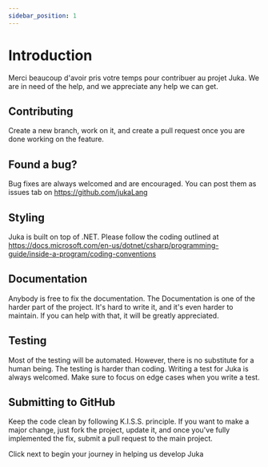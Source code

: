 ```yaml
---
sidebar_position: 1
---
```


# Introduction

Merci beaucoup d'avoir pris votre temps pour contribuer au projet Juka. We are in need of the help, and we appreciate any help we can get.


## Contributing
Create a new branch, work on it, and create a pull request once you are done working on the feature.


## Found a bug?
Bug fixes are always welcomed and are encouraged. You can post them as issues tab on https://github.com/jukaLang


## Styling
Juka is built on top of .NET. Please follow the coding outlined at https://docs.microsoft.com/en-us/dotnet/csharp/programming-guide/inside-a-program/coding-conventions


## Documentation
Anybody is free to fix the documentation. The Documentation is one of the harder part of the project. It's hard to write it, and it's even harder to maintain. If you can help with that, it will be greatly appreciated.

## Testing
Most of the testing will be automated. However, there is no substitute for a human being. The testing is harder than coding. Writing a test for Juka is always welcomed. Make sure to focus on edge cases when you write a test.

## Submitting to GitHub
Keep the code clean by following K.I.S.S. principle. If you want to make a major change, just fork the project, update it, and once you've fully implemented the fix, submit a pull request to the main project.


Click next to begin your journey in helping us develop Juka